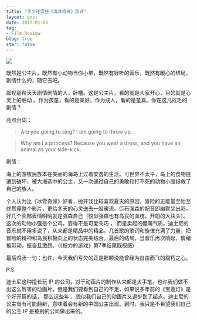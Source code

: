 ```yaml
---
title: "年少还需狂《海洋奇缘》影评"
layout: post
date: 2017-01-03
tag:
- Film Review
blog: true
star: false
---
```


<img src="{{site.url}}/assets/images/Moana.jpg" style="display:block; margin:0 auto;" />

既然是公主片，既然有小动物当你小弟，既然有好听的音乐，既然有暖心的结局。剧情什么的，随它去吧。

鄙视那帮天天剧情剧情的人，卧槽。这是公主片，看的就是大家开心，目的就是心灵上的触动 。作为孩童，看的是美好。作为成人，看的是童真。你在这儿找毛的剧情？

亮点台词：

> Are you going to sing? I am going to throw up.

> Why am I a princess? Because you wear a dress, and you have an animal as your side-kick.

剧情：

海上的游牧民族本在美丽的海岛上过着安逸的生活。可世界不太平，岛上的食物链遭到破坏，被大海选中的公主，又一次通过自己的勇敢和打不死的动物小强拯救了自己的族人。

个人认为比《冰雪奇缘》好看，抛开我比较喜欢夏天的原因，冒险的正能量至始至终贯穿整个影片，更给冬天的心灵送去一股暖流。巨石强森的配音即幽默又出彩，好几个面部表情明明就是强森自己（貌似强森也有岛民的血统，开朗的大块头）。这次的动物小强是个公鸡，耍得不是可爱乖巧 ，
而是卖起的傻萌气质。迪士尼的音乐就不用多说了，从来都是精品中的精品。几首歌的歌词和旋律充满了力量，把冒险的精神和岛民积极向上的状态完美结合。最后的结局，当音乐再次响起，情绪被带动，振奋且激昂。（《权力的游戏》第7季结尾既视感)

最后鸡汤一句：也许，今天我们亏欠的正是那颗没能曾经为自由而飞的腐朽之心。

P.S.

迪士尼这种擅长玩 IP 的公司，对于动画片的制作从来都是大手笔。也许我们做不出这么厉害的动画片，但是我们要看到自己的不足，如果说多年前的《宝莲灯》是个好开篇的话， 那么这些年 ，貌似我们自己的动画片又退步到了起点。迪士尼的公主很有可能翻新，意味着会有新的中国公主出现。到时，我只是不希望我们自己的公主 IP 是被别的公司做出来的。
